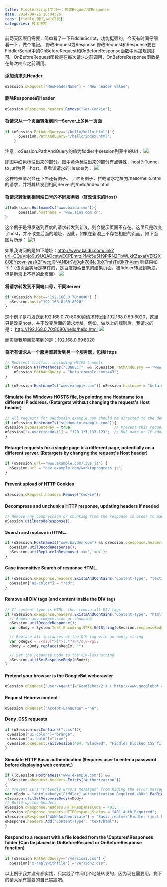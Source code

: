 ```yaml
---
title: FiddlerScript学习一：修改Request或Response
date: 2014-09-26 16:04:26
tags: [fiddle,调试,web开发]
categories: 技术博客
---
```


前两天因项目需要，简单看了一下FiddlerScript，功能挺强的，今天有时间仔细看一下，做个笔记。
修改Request或Response
修改Request和Response要在FiddlerScript中的OnBeforeRequest和OnBeforeResponse函数中添加规则即可。OnBeforeRequest函数是在每次请求之前调用，OnBeforeResponse函数是在每次响应之前调用。

<!-- more -->

#### 添加请求头Header
```javascript
oSession.oRequest["NewHeaderName"] = "New header value";
```

#### 删除Response的Header
```javascript
oSession.oResponse.headers.Remove("Set-Cookie");
```

#### 将请求从一个页面转发到同一Server上的另一页面
```javascript
if (oSession.PathAndQuery=="/hello/hello.html") {  
      oSession.PathAndQuery="/hello/index.html";  
    }  
```

注意：oSession.PathAndQuery的值为fiddler中session列表中的Url：
![](http://7xt3oh.com2.z0.glb.clouddn.com/blog/20140929154209755.jpeg)

即图中红色标注出来的部分。图中黄色标注出来的部分有点特殊，host为Tunnel to ,url为另一host。查看该请求的Header为：
![](http://7xt3oh.com2.z0.glb.clouddn.com/blog/20140929154512744.jpeg)

这种特殊情况会在下面还有例子。
上面的例子，拦截请求地址为/hello/hello.html的请求，并将其转发到相同Server的/hello/index.html
#### 将请求转发到相同端口号的不同服务器（修改请求的Host）
```javascript
if(oSession.HostnameIs("www.baidu.com")){  
      oSession.hostname = "www.sina.com.cn";  
}  
```
这个例子是将发送到百度的请求转发到新浪，则会提示页面不存在。这里只是改变了host，并不改变后面的地址，因此，如果在新浪上不存在相应的页面。如下面图片所示：
![1](http://7xt3oh.com2.z0.glb.clouddn.com/blog/20140929152403525.jpeg)

如果我访问的是如下地址：http://www.baidu.com/link?url=CQuVpjo9u9UQADcstwECPEmrziPMk5u5H9PlRN2TbWLkKZaxafVER2X8OEYzovr-yasX2Fwcgj0NANBtKVj0gN78jNJ3bXTmIsTeBk7hXem
则结果如下：（该页面实际是存在的，是百度搜索出来的结果页面，被fiddler转发到新浪，但是新浪上不存的此页面）
![](http://7xt3oh.com2.z0.glb.clouddn.com/blog/20140929152504443.jpeg)

#### 将请求转发到不同端口号，不同Server
```javascript
if (oSession.host=="192.168.0.70:8080") {  
  oSession.host="192.168.0.69:8020";  
}  
```
这个例子是将发送到192.168.0.70:8080的请求转发到192.168.0.69:8020，这里只是改变host，并不改变后面的请求地址。例如，做以上的规则后，我请求的是：
http://192.168.0.70:8080/hello/hello.html
![](http://7xt3oh.com2.z0.glb.clouddn.com/blog/20140929153525496.jpeg)

而实际我项目部署到的是：192.168.0.69:8020

#### 将所有请求从一个服务器转发到另一个服务器，包括Https
```javascript
// Redirect traffic, including HTTPS tunnels  
if (oSession.HTTPMethodIs("CONNECT") && (oSession.PathAndQuery == "www.example.com:443")) {   
    oSession.PathAndQuery = "beta.example.com:443";   
}  

if (oSession.HostnameIs("www.example.com")) oSession.hostname = "beta.example.com";   
```
#### Simulate the Windows HOSTS file, by pointing one Hostname to a different IP address. (Retargets without changing the request's Host header)

```javascript
// All requests for subdomain.example.com should be directed to the development server at 128.123.133.123  
if (oSession.HostnameIs("subdomain.example.com")){  
oSession.bypassGateway = true;                   // Prevent this request from going through an upstream proxy  
oSession["x-overrideHost"] = "128.123.133.123";  // DNS name or IP address of target server  
}  
```
#### Retarget requests for a single page to a different page, potentially on a different server. (Retargets by changing the request's Host header)
```javascript
if (oSession.url=="www.example.com/live.js") {  
  oSession.url = "dev.example.com/workinprogress.js";  
}  
```

#### Prevent upload of HTTP Cookies
```javascript
oSession.oRequest.headers.Remove("Cookie");  
```

#### Decompress and unchunk a HTTP response, updating headers if needed
```javascript
// Remove any compression or chunking from the response in order to make it easier to manipulate  
oSession.utilDecodeResponse();  
```

#### Search and replace in HTML.
```javascript
if (oSession.HostnameIs("www.bayden.com") && oSession.oResponse.headers.ExistsAndContains("Content-Type","text/html")){  
  oSession.utilDecodeResponse();  
  oSession.utilReplaceInResponse('<b>','<u>');  
}  
```

#### Case insensitive Search of response HTML.
```javascript
if (oSession.oResponse.headers.ExistsAndContains("Content-Type", "text/html") && oSession.utilFindInResponse("searchfor", false)>-1){  
  oSession["ui-color"] = "red";  
}  
```

#### Remove all DIV tags (and content inside the DIV tag)
```javascript
// If content-type is HTML, then remove all DIV tags  
if (oSession.oResponse.headers.ExistsAndContains("Content-Type", "html")){  
  // Remove any compression or chunking  
  oSession.utilDecodeResponse();  
  var oBody = System.Text.Encoding.UTF8.GetString(oSession.responseBodyBytes);  

  // Replace all instances of the DIV tag with an empty string  
  var oRegEx = /<div[^>]*>(.*?)<\/div>/gi;  
  oBody = oBody.replace(oRegEx, "");  

  // Set the response body to the div-less string  
  oSession.utilSetResponseBody(oBody);   
}  
```

#### Pretend your browser is the GoogleBot webcrawler
```javascript
oSession.oRequest["User-Agent"]="Googlebot/2.X (+http://www.googlebot.com/bot.html)";
```

#### Request Hebrew content
```javascript
oSession.oRequest["Accept-Language"]="he";
```

#### Deny .CSS requests
```javascript
if (oSession.uriContains(".css")){  
 oSession["ui-color"]="orange";   
 oSession["ui-bold"]="true";  
 oSession.oRequest.FailSession(404, "Blocked", "Fiddler blocked CSS file");  
}  
```

#### Simulate HTTP Basic authentication (Requires user to enter a password before displaying web content.)
```javascript
if ((oSession.HostnameIs("www.example.com")) &&   
 !oSession.oRequest.headers.Exists("Authorization"))   
{  
// Prevent IE's "Friendly Errors Messages" from hiding the error message by making response body longer than 512 chars.  
var oBody = "<html><body>[Fiddler] Authentication Required.<BR>".PadRight(512, ' ') + "</body></html>";  
oSession.utilSetResponseBody(oBody);   
// Build up the headers  
oSession.oResponse.headers.HTTPResponseCode = 401;  
oSession.oResponse.headers.HTTPResponseStatus = "401 Auth Required";  
oSession.oResponse["WWW-Authenticate"] = "Basic realm=\"Fiddler (just hit Ok)\"";  
oResponse.headers.Add("Content-Type", "text/html");  
}  
```

#### Respond to a request with a file loaded from the \Captures\Responses folder (Can be placed in OnBeforeRequest or OnBeforeResponse function)
```javascript
if (oSession.PathAndQuery=="/version1.css") {  
  oSession["x-replywithfile"] ="version2.css";  

```

以上例子我并没有都实践，只实践了中间几个地址转发的，因为现在需要用。剩下的请大家有需要的自己实践吧。
